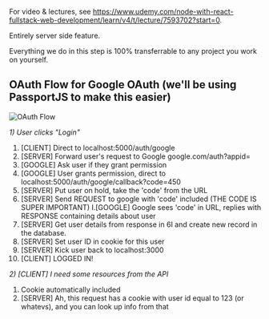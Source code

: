 For video & lectures, see https://www.udemy.com/node-with-react-fullstack-web-development/learn/v4/t/lecture/7593702?start=0.

Entirely server side feature.

Everything we do in this step is 100% transferrable to any project you work on yourself.           

## OAuth Flow for Google OAuth (we'll be using PassportJS to make this easier)
![OAuth Flow](https://www.dropbox.com/s/flipipjx0w0njni/Screenshot%202017-11-28%2004.03.04.png?raw=1)

*1) User clicks "Login"*
1. [CLIENT] Direct to localhost:5000/auth/google 
2. [SERVER] Forward user's request to Google google.com/auth?appid=<APPID>
3. [GOOGLE] Ask user if they grant permission
4. [GOOGLE] User grants permission, direct to localhost:5000/auth/google/callback?code=450
5. [SERVER] Put user on hold, take the 'code' from the URL
6. [SERVER] Send REQUEST to google with 'code' included (THE CODE IS SUPER IMPORTANT)
  I.[GOOGLE] Google sees 'code' in URL, replies with RESPONSE containing details about user
7. [SERVER] Get user details from response in 6I and create new record in the database.
8. [SERVER] Set user ID in cookie for this user
9. [SERVER] Kick user back to localhost:3000
10. [CLIENT] LOGGED IN!


*2) [CLIENT] I need some resources from the API*
1. Cookie automatically included
2. [SERVER] Ah, this request has a cookie with user id equal to 123 (or whatevs), and you can look up info from that




